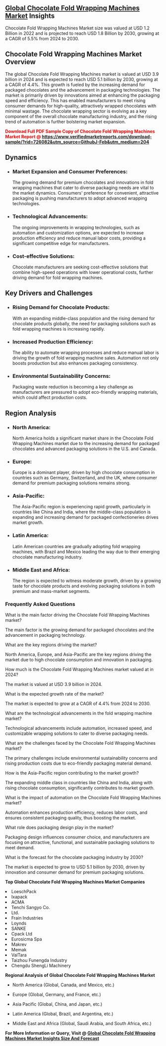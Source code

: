 <h2><a href="https://www.verifiedmarketreports.com/download-sample/?rid=726082&amp;utm_source=GithubJ&amp;utm_medium=204" target="_blank">Global Chocolate Fold Wrapping Machines Market</a> Insights</h2><p>Chocolate Fold Wrapping Machines Market size was valued at USD 1.2 Billion in 2022 and is projected to reach USD 1.8 Billion by 2030, growing at a CAGR of 5.5% from 2024 to 2030.</p><p> <h2>Chocolate Fold Wrapping Machines Market Overview</h2> <p>The global Chocolate Fold Wrapping Machines market is valued at USD 3.9 billion in 2024 and is expected to reach USD 5.1 billion by 2030, growing at a CAGR of 4.4%. This growth is fueled by the increasing demand for packaged chocolates and the advancement in packaging technologies. The market is primarily driven by innovations aimed at enhancing the packaging speed and efficiency. This has enabled manufacturers to meet rising consumer demands for high-quality, attractively wrapped chocolates with minimal wastage. The chocolate wrapping sector is evolving as a key component of the overall chocolate manufacturing industry, and the rising trend of automation is further bolstering market expansion.</p> <p><strong><p><span class=""><span style="color: #ff0000;"><strong>Download Full PDF Sample Copy of Chocolate Fold Wrapping Machines Market Report</strong> @ </span><a href="https://www.verifiedmarketreports.com/download-sample/?rid=726082&amp;utm_source=GithubJ-Feb&amp;utm_medium=204" target="_blank">https://www.verifiedmarketreports.com/download-sample/?rid=726082&amp;utm_source=GithubJ-Feb&amp;utm_medium=204</a></span></p></strong></p> <h2>Dynamics</h2> <ul> <li><h3>Market Expansion and Consumer Preferences:</h3> The growing demand for premium chocolates and innovations in fold wrapping machines that cater to diverse packaging needs are vital to the market dynamics. Consumers' preference for convenient, attractive packaging is pushing manufacturers to adopt advanced wrapping technologies.</li> <li><h3>Technological Advancements:</h3> The ongoing improvements in wrapping technologies, such as automation and customization options, are expected to increase production efficiency and reduce manual labor costs, providing a significant competitive edge for manufacturers.</li> <li><h3>Cost-effective Solutions:</h3> Chocolate manufacturers are seeking cost-effective solutions that combine high-speed operations with lower operational costs, further driving demand for fold wrapping machines.</li> </ul> <h2>Key Drivers and Challenges</h2> <ul> <li><h3>Rising Demand for Chocolate Products:</h3> With an expanding middle-class population and the rising demand for chocolate products globally, the need for packaging solutions such as fold wrapping machines is increasing rapidly.</li> <li><h3>Increased Production Efficiency:</h3> The ability to automate wrapping processes and reduce manual labor is driving the growth of fold wrapping machine sales. Automation not only boosts production but also enhances packaging consistency.</li> <li><h3>Environmental Sustainability Concerns:</h3> Packaging waste reduction is becoming a key challenge as manufacturers are pressured to adopt eco-friendly wrapping materials, which could affect production costs.</li> </ul> <h2>Region Analysis</h2> <ul> <li><h3>North America:</h3> North America holds a significant market share in the Chocolate Fold Wrapping Machines market due to the increasing demand for packaged chocolates and advanced packaging solutions in the U.S. and Canada.</li> <li><h3>Europe:</h3> Europe is a dominant player, driven by high chocolate consumption in countries such as Germany, Switzerland, and the UK, where consumer demand for premium packaging solutions remains strong.</li> <li><h3>Asia-Pacific:</h3> The Asia-Pacific region is experiencing rapid growth, particularly in countries like China and India, where the middle-class population is expanding and increasing demand for packaged confectioneries drives market growth.</li> <li><h3>Latin America:</h3> Latin American countries are gradually adopting fold wrapping machines, with Brazil and Mexico leading the way due to their emerging chocolate manufacturing industry.</li> <li><h3>Middle East and Africa:</h3> The region is expected to witness moderate growth, driven by a growing taste for chocolate products and evolving packaging solutions in both premium and mass-market segments.</li> </ul> <h3>Frequently Asked Questions</h3> <p>What is the main factor driving the Chocolate Fold Wrapping Machines market?</p> <p>The main factor is the growing demand for packaged chocolates and the advancement in packaging technology.</p> <p>What are the key regions driving the market?</p> <p>North America, Europe, and Asia-Pacific are the key regions driving the market due to high chocolate consumption and innovation in packaging.</p> <p>How much is the Chocolate Fold Wrapping Machines market valued at in 2024?</p> <p>The market is valued at USD 3.9 billion in 2024.</p> <p>What is the expected growth rate of the market?</p> <p>The market is expected to grow at a CAGR of 4.4% from 2024 to 2030.</p> <p>What are the technological advancements in the fold wrapping machine market?</p> <p>Technological advancements include automation, increased speed, and customizable wrapping solutions to cater to diverse packaging needs.</p> <p>What are the challenges faced by the Chocolate Fold Wrapping Machines market?</p> <p>The primary challenges include environmental sustainability concerns and rising production costs due to eco-friendly packaging material demand.</p> <p>How is the Asia-Pacific region contributing to the market growth?</p> <p>The expanding middle class in countries like China and India, along with rising chocolate consumption, significantly contributes to market growth.</p> <p>What is the impact of automation on the Chocolate Fold Wrapping Machines market?</p> <p>Automation enhances production efficiency, reduces labor costs, and ensures consistent packaging quality, thus boosting the market.</p> <p>What role does packaging design play in the market?</p> <p>Packaging design influences consumer choice, and manufacturers are focusing on attractive, functional, and sustainable packaging solutions to meet demand.</p> <p>What is the forecast for the chocolate packaging industry by 2030?</p> <p>The market is expected to grow to USD 5.1 billion by 2030, driven by innovation and consumer demand for premium packaging solutions.</p> </p><p><strong>Top Global Chocolate Fold Wrapping Machines Market Companies</strong></p><div data-test-id=""><p><li>LoeschPack</li><li> Ixapack</li><li> ACMA</li><li> Tenchi Sangyo Co.</li><li> Ltd.</li><li> Frain Industries</li><li> Loynds</li><li> SANKE</li><li> Cpack Ltd</li><li> Eurosicma Spa</li><li> Makrev</li><li> Memak</li><li> ValTara</li><li> Taizhou Funengda Industry</li><li> Chengdu ShengLi Machinery</li></p><div><strong>Regional Analysis of&nbsp;Global Chocolate Fold Wrapping Machines Market</strong></div><ul><li dir="ltr"><p dir="ltr">North America&nbsp;(Global, Canada, and Mexico, etc.)</p></li><li dir="ltr"><p dir="ltr">Europe (Global, Germany, and France, etc.)</p></li><li dir="ltr"><p dir="ltr">Asia Pacific&nbsp;(Global, China, and Japan, etc.)</p></li><li dir="ltr"><p dir="ltr">Latin America&nbsp;(Global, Brazil, and Argentina, etc.)</p></li><li dir="ltr">Middle East and Africa&nbsp;(Global, Saudi Arabia, and South Africa, etc.)</li></ul><p><strong>For More Information or Query, Visit @&nbsp;</strong><strong><a href="https://www.verifiedmarketreports.com/product/chocolate-fold-wrapping-machines-market/?utm_source=GithubJ&amp;utm_medium=204" target="_blank">Global Chocolate Fold Wrapping Machines Market Insights Size And Forecast</a></strong></p></div>
